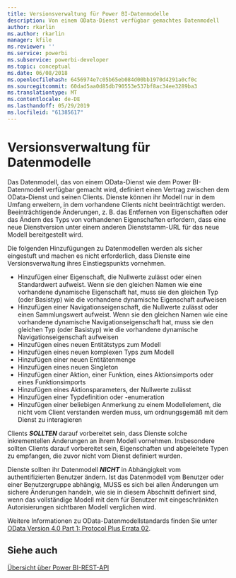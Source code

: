```yaml
---
title: Versionsverwaltung für Power BI-Datenmodelle
description: Von einem OData-Dienst verfügbar gemachtes Datenmodell
author: rkarlin
ms.author: rkarlin
manager: kfile
ms.reviewer: ''
ms.service: powerbi
ms.subservice: powerbi-developer
ms.topic: conceptual
ms.date: 06/08/2018
ms.openlocfilehash: 6456974e7c05b65eb084d00bb1970d4291a0cf0c
ms.sourcegitcommit: 60dad5aa0d85db790553e537bf8ac34ee3289ba3
ms.translationtype: MT
ms.contentlocale: de-DE
ms.lasthandoff: 05/29/2019
ms.locfileid: "61385617"
---
```

# <a name="data-model-versioning"></a>Versionsverwaltung für Datenmodelle

Das Datenmodell, das von einem OData-Dienst wie dem Power BI-Datenmodell verfügbar gemacht wird, definiert einen Vertrag zwischen dem OData-Dienst und seinen Clients. Dienste können ihr Modell nur in dem Umfang erweitern, in dem vorhandene Clients nicht beeinträchtigt werden. Beeinträchtigende Änderungen, z. B. das Entfernen von Eigenschaften oder das Ändern des Typs von vorhandenen Eigenschaften erfordern, dass eine neue Dienstversion unter einem anderen Dienststamm-URL für das neue Modell bereitgestellt wird.  
  
Die folgenden Hinzufügungen zu Datenmodellen werden als sicher eingestuft und machen es nicht erforderlich, dass Dienste eine Versionsverwaltung ihres Einstiegspunkts vornehmen.  
  
* Hinzufügen einer Eigenschaft, die Nullwerte zulässt oder einen Standardwert aufweist. Wenn sie den gleichen Namen wie eine vorhandene dynamische Eigenschaft hat, muss sie den gleichen Typ (oder Basistyp) wie die vorhandene dynamische Eigenschaft aufweisen  
* Hinzufügen einer Navigationseigenschaft, die Nullwerte zulässt oder einen Sammlungswert aufweist. Wenn sie den gleichen Namen wie eine vorhandene dynamische Navigationseigenschaft hat, muss sie den gleichen Typ (oder Basistyp) wie die vorhandene dynamische Navigationseigenschaft aufweisen  
* Hinzufügen eines neuen Entitätstyps zum Modell  
* Hinzufügen eines neuen komplexen Typs zum Modell  
* Hinzufügen einer neuen Entitätenmenge  
* Hinzufügen eines neuen Singleton  
* Hinzufügen einer Aktion, einer Funktion, eines Aktionsimports oder eines Funktionsimports
* Hinzufügen eines Aktionsparameters, der Nullwerte zulässt  
* Hinzufügen einer Typdefinition oder -enumeration  
* Hinzufügen einer beliebigen Anmerkung zu einem Modellelement, die nicht vom Client verstanden werden muss, um ordnungsgemäß mit dem Dienst zu interagieren  
  
Clients ***SOLLTEN*** darauf vorbereitet sein, dass Dienste solche inkrementellen Änderungen an ihrem Modell vornehmen. Insbesondere sollten Clients darauf vorbereitet sein, Eigenschaften und abgeleitete Typen zu empfangen, die zuvor nicht vom Dienst definiert wurden.  
  
Dienste sollten ihr Datenmodell ***NICHT*** in Abhängigkeit vom authentifizierten Benutzer ändern. Ist das Datenmodell vom Benutzer oder einer Benutzergruppe abhängig, MUSS es sich bei allen Änderungen um sichere Änderungen handeln, wie sie in diesem Abschnitt definiert sind, wenn das vollständige Modell mit dem für Benutzer mit eingeschränkten Autorisierungen sichtbaren Modell verglichen wird.  
  
Weitere Informationen zu OData-Datenmodellstandards finden Sie unter [OData Version 4.0 Part 1: Protocol Plus Errata 02](http://docs.oasis-open.org/odata/odata/v4.0/odata-v4.0-part1-protocol.html).  
  
## <a name="see-also"></a>Siehe auch
[Übersicht über Power BI-REST-API](https://docs.microsoft.com/rest/api/power-bi/)  
